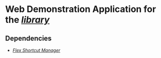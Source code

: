 # Web Demonstration Application for the [*library*](https://github.com/hbakhtiyor/flexShortcut/)

## Dependencies

* [*Flex Shortcut Manager*](https://github.com/hbakhtiyor/flexShortcut/)
